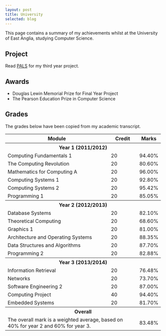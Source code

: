 ```yaml
---
layout: post
title: University
selected: blog
---
```


This page contains a summary of my achievements whilst at the University of East Anglia, studying Computer Science.

## Project
Read [PALS](/projects/pals) for my third year project.

## Awards

- Douglas Lewin Memorial Prize for Final Year Project
- The Pearson Education Prize in Computer Science

## Grades
The grades below have been copied from my academic transcript.

<table class="center">
    <tr>
        <th>Module</th>
        <th>Credit</th>
        <th>Marks</th>
    </tr>
    <tr>
        <th colspan="4">Year 1 (2011/2012)</th>
    </tr>
    <tr>
        <td>Computing Fundamentals 1</td>
        <td>20</td>
        <td>94.40%</td>
    </tr>
    <tr>
        <td>The Computing Revolution</td>
        <td>20</td>
        <td>80.60%</td>
    </tr>
    <tr>
        <td>Mathematics for Computing A</td>
        <td>20</td>
        <td>96.00%</td>
    </tr>
    <tr>
        <td>Computing Systems 1</td>
        <td>20</td>
        <td>92.80%</td>
    </tr>
    <tr>
        <td>Computing Systems 2</td>
        <td>20</td>
        <td>95.42%</td>
    </tr>
    <tr>
        <td>Programming 1</td>
        <td>20</td>
        <td>85.05%</td>
    </tr>
    <tr>
        <th colspan="4">Year 2 (2012/2013)</th>
    </tr>
    <tr>
        <td>Database Systems</td>
        <td>20</td>
        <td>82.10%</td>
    </tr>
    <tr>
        <td>Theoretical Computing</td>
        <td>20</td>
        <td>68.60%</td>
    </tr>
    <tr>
        <td>Graphics 1</td>
        <td>20</td>
        <td>81.00%</td>
    </tr>
    <tr>
        <td>Architecture and Operating Systems</td>
        <td>20</td>
        <td>88.35%</td>
    </tr>
    <tr>
        <td>Data Structures and Algorithms</td>
        <td>20</td>
        <td>87.70%</td>
    </tr>
    <tr>
        <td>Programming 2</td>
        <td>20</td>
        <td>82.88%</td>
    </tr>
    <tr>
        <th colspan="4">Year 3 (2013/2014)</th>
    </tr>
    <tr>
        <td>Information Retrieval</td>
        <td>20</td>
        <td>76.48%</td>
    </tr>
    <tr>
        <td>Networks</td>
        <td>20</td>
        <td>73.70%</td>
    </tr>
    <tr>
        <td>Software Engineering 2</td>
        <td>20</td>
        <td>87.00%</td>
    </tr>
    <tr>
        <td>Computing Project</td>
        <td>40</td>
        <td>94.40%</td>
    </tr>
    <tr>
        <td>Embedded Systems</td>
        <td>20</td>
        <td>81.70%</td>
    </tr>
    <tr>
        <th colspan="4">Overall</th>
    </tr>
    <tr>
        <td colspan="2">The overall mark is a weighted average, based on 40% for year 2 and 60% for year 3.</td>
        <td>83.48%</td>
    </tr>
</table>
